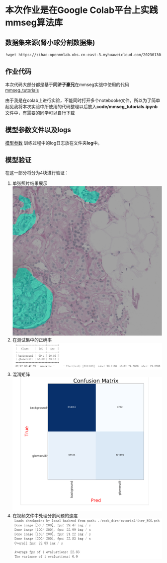 # 本次作业是在Google Colab平台上实践mmseg算法库

## 数据集来源(肾小球分割数据集)
```bash
!wget https://zihao-openmmlab.obs.cn-east-3.myhuaweicloud.com/20230130-mmseg/dataset/Glomeruli-dataset.zip
```

## 作业代码
本次代码大部分都是基于**同济子豪兄**在mmseg实战中使用的代码[mmseg_tutorials](https://github.com/TommyZihao/MMSegmentation_Tutorials/tree/main/20230206)

由于我是在colab上进行实验，不能同时打开多个notebooke文件，所以为了简单起见我将本次实验中所使用的代码整理以后放入**code/mmseg_tutorials.ipynb**文件中，有需要的同学可以自行下载

## 模型参数文件以及logs
[模型参数](https://drive.google.com/file/d/1L3pmMeMQWILpk-h92hWeqs6Fa4FGkxHF/view?usp=share_link)
训练过程中的log日志放在文件夹**log**中。

## 模型验证
在这一部分将分为4块进行验证：
1. 单张照片结果展示
   ![pred](result/pred.jpg)
2. 在测试集中的正确率
   ![测试](result/测试集.PNG)
3. 混淆矩阵
   ![confusion](result/confusion.PNG)
4. 在视频文件中处理分割问题的速度
   ![FPS](result/fps.PNG)
